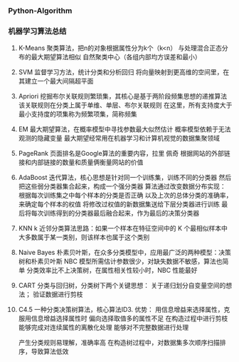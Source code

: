 ### Python-Algorithm
### 机器学习算法总结


1. K-Means 
    聚类算法，把n的对象根据属性分为k个（k<n）
    与处理混合正态分布的最大期望算法相似
    自然聚类中心（各组内部均方误差和最小）

2. SVM
    监督学习方法，统计分类和分析回归
    将向量映射到更高维的空间里，在其建立一个最大间隔超平面

3. Apriori
    挖掘布尔关联规则繁琐集，其核心是基于两阶段频集思想的递推算法
    该关联规则在分类上属于单维、单层、布尔关联规则
    在这里，所有支持度大于最小支持度的项集称为频繁项集，简称频集

4.  EM
    最大期望算法，在概率模型中寻找参数最大似然估计
    概率模型依赖于无法观测的隐藏变量
    最大期望经常用在机器学习和计算机视觉的数据集聚领域

5. PageRank
    页面排名是Google算法的重要内容，拉里 佩奇
    根据网站的外部链接和内部链接的数量和质量俩衡量网站的价值

6. AdaBoost
    迭代算法，核心思想是针对同一个训练集，训练不同的分类器
    然后把这些弱分类器集合起来，构成一个强分类器
    算法通过改变数据分布实现：
    根据每次训练集之中每个样本的分类是否正确
    以及上次的总体分类的准确率，来确定每个样本的权值
    将修改过权值的新数据集送给下层分类器进行训练
    最后将每次训练得到的分类器最后融合起来，作为最后的决策分类器

7. KNN 
    k 近邻分类算法思路：如果一个样本在特征空间中的
    K 个最相似样本中大多数属于某一类别，则该样本也属于这个类别

8. Naive Bayes
    朴素贝叶斯，在众多分类模型中，应用最广泛的两种模型：决策树和朴素贝叶斯
    NBC 模型所需估计参数很少，对缺失数据不敏感，算法也简单
    分类效率比不上决策树，在属性相关性较小时，NBC 性能最好

9. CART
    分类与回归树，分类树下两个关键思想：
    关于递归划分自变量空间的想法； 验证数据进行剪枝

10. C4.5
    一种分类决策树算法，核心算法ID3. 优势：
    用信息增益来选择属性，克服用信息增益选择属性时
    偏向选择取值多的属性不足
    在构造过程中进行剪枝
    能够完成对连续属性的离散化处理
    能够对不完整数据进行处理

    产生分类规则易理解，准确率高
    在构造树过程中，对数据集多次顺序扫描排序，导致算法低效

